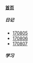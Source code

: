 
#### [首页](?file=首页 "返回首页")

##### 日记
   - [170805](?file=01-日记/001-170805 "170805")
   - [170806](?file=01-日记/002-170806 "170806")
   - [170807](?file=01-日记/003-170807 "170807")

##### 学习
